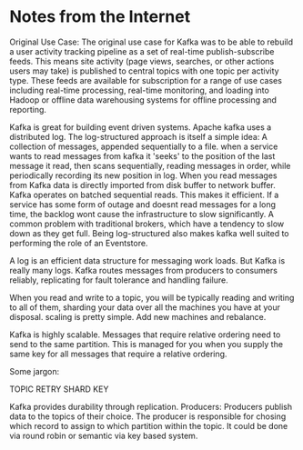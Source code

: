 # Notes from the Internet

Original Use Case:
The original use case for Kafka was to be able to rebuild a user activity tracking pipeline as a set of real-time publish-subscribe feeds. This means site activity (page views, searches, or other actions users may take) is published to central topics with one topic per activity type. These feeds are available for subscription for a range of use cases including real-time processing, real-time monitoring, and loading into Hadoop or offline data warehousing systems for offline processing and reporting.

Kafka is great for building event driven systems. Apache kafka uses a distributed log. The log-structured approach is itself a simple idea: A collection of messages, appended sequentially to a file. when a service wants to read messages from kafka it 'seeks' to the position of the last message it read, then scans sequentially, reading messages in order, while periodically recording its new position in log. When you read messages from Kafka data is directly imported from disk buffer to network buffer. Kafka operates on batched sequential reads. This makes it efficient. If a service has some form of outage and doesnt read messages for a long time, the backlog wont cause the infrastructure to slow significantly. A common problem with traditional brokers, which have a tendency to slow down as they get full. Being log-structured also makes kafka well suited to performing the role of an Eventstore.

A log is an efficient data structure for messaging work loads. But Kafka is really many logs. Kafka routes messages from producers to consumers reliably, replicating for fault tolerance and handling failure. 

When you read and write to a topic, you will be typically reading and writing to all of them, sharding your data over all the machines you have at your disposal. scaling is pretty simple. Add new machines and rebalance. 

Kafka is highly scalable. Messages that require relative ordering need to send to the same partition. This is managed for you when you supply the same key for all messages that require a relative ordering. 

Some jargon:

TOPIC
RETRY
SHARD KEY

Kafka provides durability through replication. 
Producers: Producers publish data to the topics of their choice. The producer is responsible for chosing which record to assign to which partition within the topic. It could be done via round robin or semantic via key based system. 
